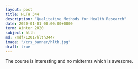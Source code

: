 ```yaml
---
layout: post
title: HLTH 344
description: "Qualitative Methods for Health Research"
date: 2020-01-01 00:00:00+0000
term: Winter 2020
subject: hlth
md: /mdf/1201/hlth344/
image: "/crs_banner/hlth.jpg"
draft: true
---
```



The course is interesting and no midterms which is awesome.
